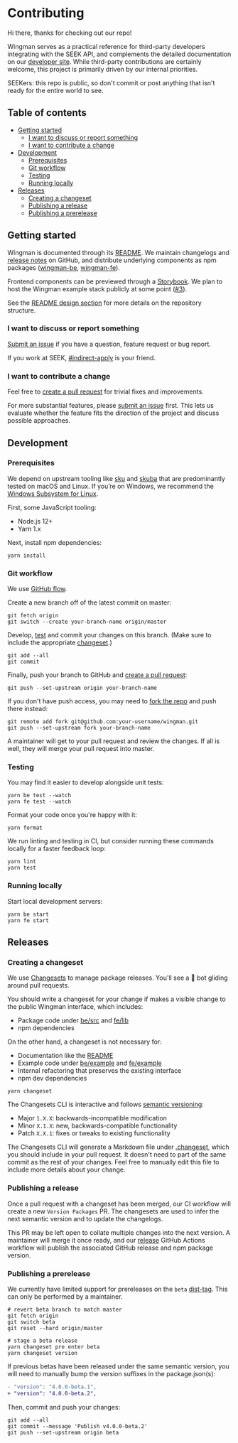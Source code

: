 # Contributing

Hi there, thanks for checking out our repo!

Wingman serves as a practical reference for third-party developers integrating with the SEEK API,
and complements the detailed documentation on our [developer site].
While third-party contributions are certainly welcome,
this project is primarily driven by our internal priorities.

SEEKers: this repo is public,
so don't commit or post anything that isn't ready for the entire world to see.

## Table of contents

- [Getting started](#getting-started)
  - [I want to discuss or report something](#i-want-to-discuss-or-report-something)
  - [I want to contribute a change](#i-want-to-contribute-a-change)
- [Development](#development)
  - [Prerequisites](#prerequisites)
  - [Git workflow](#git-workflow)
  - [Testing](#testing)
  - [Running locally](#running-locally)
- [Releases](#releases)
  - [Creating a changeset](#creating-a-changeset)
  - [Publishing a release](#publishing-a-release)
  - [Publishing a prerelease](#publishing-a-prerelease)

## Getting started

Wingman is documented through its [README](/README.md).
We maintain changelogs and [release notes] on GitHub,
and distribute underlying components as npm packages ([wingman-be], [wingman-fe]).

Frontend components can be previewed through a [Storybook].
We plan to host the Wingman example stack publicly at some point ([#3](https://github.com/seek-oss/wingman/issues/3)).

See the [README design section] for more details on the repository structure.

### I want to discuss or report something

[Submit an issue] if you have a question, feature request or bug report.

If you work at SEEK, [#indirect-apply] is your friend.

### I want to contribute a change

Feel free to [create a pull request] for trivial fixes and improvements.

For more substantial features, please [submit an issue] first.
This lets us evaluate whether the feature fits the direction of the project and discuss possible approaches.

## Development

### Prerequisites

We depend on upstream tooling like [sku] and [skuba] that are predominantly tested on macOS and Linux.
If you’re on Windows, we recommend the [Windows Subsystem for Linux].

First, some JavaScript tooling:

- Node.js 12+
- Yarn 1.x

Next, install npm dependencies:

```shell
yarn install
```

### Git workflow

We use [GitHub flow](https://guides.github.com/introduction/flow/).

Create a new branch off of the latest commit on master:

```shell
git fetch origin
git switch --create your-branch-name origin/master
```

Develop, [test](#testing) and commit your changes on this branch.
(Make sure to include the appropriate [changeset](#creating-a-changeset).)

```shell
git add --all
git commit
```

Finally, push your branch to GitHub and [create a pull request]:

```shell
git push --set-upstream origin your-branch-name
```

If you don't have push access,
you may need to [fork the repo] and push there instead:

```shell
git remote add fork git@github.com:your-username/wingman.git
git push --set-upstream fork your-branch-name
```

A maintainer will get to your pull request and review the changes.
If all is well, they will merge your pull request into master.

### Testing

You may find it easier to develop alongside unit tests:

```shell
yarn be test --watch
yarn fe test --watch
```

Format your code once you're happy with it:

```shell
yarn format
```

We run linting and testing in CI,
but consider running these commands locally for a faster feedback loop:

```shell
yarn lint
yarn test
```

### Running locally

Start local development servers:

```shell
yarn be start
yarn fe start
```

## Releases

### Creating a changeset

We use [Changesets] to manage package releases.
You'll see a 🦋 bot gliding around pull requests.

You should write a changeset for your change if makes a visible change to the public Wingman interface,
which includes:

- Package code under [be/src](/be/src) and [fe/lib](/fe/lib)
- npm dependencies

On the other hand,
a changeset is not necessary for:

- Documentation like the [README](/README.md)
- Example code under [be/example](/be/example) and [fe/example](/fe/example)
- Internal refactoring that preserves the existing interface
- npm dev dependencies

```shell
yarn changeset
```

The Changesets CLI is interactive and follows [semantic versioning]:

- Major `1.X.X`: backwards-incompatible modification
- Minor `X.1.X`: new, backwards-compatible functionality
- Patch `X.X.1`: fixes or tweaks to existing functionality

The Changesets CLI will generate a Markdown file under [.changeset](/.changeset),
which you should include in your pull request.
It doesn't need to part of the same commit as the rest of your changes.
Feel free to manually edit this file to include more details about your change.

### Publishing a release

Once a pull request with a changeset has been merged,
our CI workflow will create a new `Version Packages` PR.
The changesets are used to infer the next semantic version and to update the changelogs.

This PR may be left open to collate multiple changes into the next version.
A maintainer will merge it once ready,
and our [release](/.github/workflows/release.yml) GitHub Actions workflow will publish the associated GitHub release and npm package version.

### Publishing a prerelease

We currently have limited support for prereleases on the `beta` [dist-tag].
This can only be performed by a maintainer.

```shell
# revert beta branch to match master
git fetch origin
git switch beta
git reset --hard origin/master

# stage a beta release
yarn changeset pre enter beta
yarn changeset version
```

If previous betas have been released under the same semantic version,
you will need to manually bump the version suffixes in the package.json(s):

```diff
- "version": "4.0.0-beta.1",
+ "version": "4.0.0-beta.2",
```

Then, commit and push your changes:

```shell
git add --all
git commit --message 'Publish v4.0.0-beta.2'
git push --set-upstream origin beta
```

[#indirect-apply]: https://seekchat.slack.com/channels/indirect-apply
[changesets]: https://github.com/atlassian/changesets
[create a pull request]: https://github.com/seek-oss/wingman/compare
[developer site]: https://developer.seek.com
[dist-tag]: https://docs.npmjs.com/cli/dist-tag
[fork the repo]: https://github.com/seek-oss/wingman/fork
[readme design section]: https://github.com/seek-oss/wingman#design
[release notes]: https://github.com/seek-oss/wingman/releases
[seek api]: https://developer.seek.com/introduction
[semantic versioning]: https://semver.org/
[sku]: https://github.com/seek-oss/sku
[skuba]: https://github.com/seek-oss/skuba
[storybook]: https://seek-oss.github.io/wingman/
[submit an issue]: https://github.com/seek-oss/wingman/issues/new/choose
[windows subsystem for linux]: https://en.wikipedia.org/wiki/Windows_Subsystem_for_Linux
[wingman-be]: https://www.npmjs.com/package/wingman-be
[wingman-fe]: https://www.npmjs.com/package/wingman-fe
